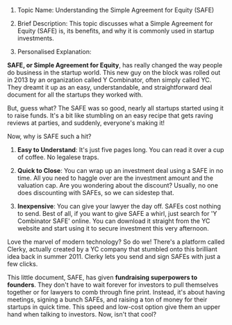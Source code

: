 1. Topic Name: Understanding the Simple Agreement for Equity (SAFE)

2. Brief Description: This topic discusses what a Simple Agreement for Equity (SAFE) is, its benefits, and why it is commonly used in startup investments.

3. Personalised Explanation:

**SAFE, or Simple Agreement for Equity**, has really changed the way people do business in the startup world. This new guy on the block was rolled out in 2013 by an organization called Y Combinator, often simply called YC. They dreamt it up as an easy, understandable, and straightforward deal document for all the startups they worked with.

But, guess what? The SAFE was so good, nearly all startups started using it to raise funds. It's a bit like stumbling on an easy recipe that gets raving reviews at parties, and suddenly, everyone's making it! 

Now, why is SAFE such a hit? 

1. **Easy to Understand**: It's just five pages long. You can read it over a cup of coffee. No legalese traps. 

2. **Quick to Close**: You can wrap up an investment deal using a SAFE in no time. All you need to haggle over are the investment amount and the valuation cap. Are you wondering about the discount? Usually, no one does discounting with SAFEs, so we can sidestep that.

3. **Inexpensive**: You can give your lawyer the day off. SAFEs cost nothing to send. Best of all, if you want to give SAFE a whirl, just search for 'Y Combinator SAFE' online. You can download it straight from the YC website and start using it to secure investment this very afternoon. 

Love the marvel of modern technology? So do we! There's a platform called Clerky, actually created by a YC company that stumbled onto this brilliant idea back in summer 2011. Clerky lets you send and sign SAFEs with just a few clicks.

This little document, SAFE, has given **fundraising superpowers to founders**. They don't have to wait forever for investors to pull themselves together or for lawyers to comb through fine print. Instead, it's about having meetings, signing a bunch SAFEs, and raising a ton of money for their startups in quick time. This speed and low-cost option give them an upper hand when talking to investors. Now, isn't that cool?